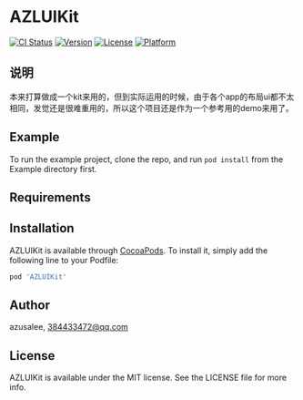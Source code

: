 # AZLUIKit

[![CI Status](https://img.shields.io/travis/azusalee/AZLUIKit.svg?style=flat)](https://travis-ci.org/azusalee/AZLUIKit)
[![Version](https://img.shields.io/cocoapods/v/AZLUIKit.svg?style=flat)](https://cocoapods.org/pods/AZLUIKit)
[![License](https://img.shields.io/cocoapods/l/AZLUIKit.svg?style=flat)](https://cocoapods.org/pods/AZLUIKit)
[![Platform](https://img.shields.io/cocoapods/p/AZLUIKit.svg?style=flat)](https://cocoapods.org/pods/AZLUIKit)

## 说明

本来打算做成一个kit来用的，但到实际运用的时候，由于各个app的布局ui都不太相同，发觉还是很难重用的，所以这个项目还是作为一个参考用的demo来用了。

## Example

To run the example project, clone the repo, and run `pod install` from the Example directory first.

## Requirements

## Installation

AZLUIKit is available through [CocoaPods](https://cocoapods.org). To install
it, simply add the following line to your Podfile:

```ruby
pod 'AZLUIKit'
```

## Author

azusalee, 384433472@qq.com

## License

AZLUIKit is available under the MIT license. See the LICENSE file for more info.
